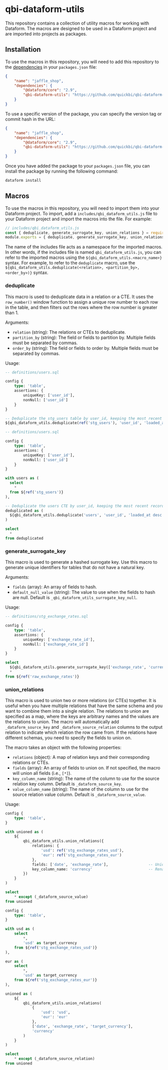 # qbi-dataform-utils

This repository contains a collection of utility macros for working with Dataform. The macros are designed to be used in a Dataform project and are imported into projects as packages.

## Installation

To use the macros in this repository, you will need to add this repository to the [dependencies](https://docs.npmjs.com/cli/v10/configuring-npm/package-json#dependencies) in your `packages.json` file:

```json
{
    "name": "jaffle_shop",
    "dependencies": {
        "@dataform/core": "2.9",
        "qbi-dataform-utils": "https://github.com/quickbi/qbi-dataform-utils/archive/main.tar.gz"
    }
}
```

To use a specific version of the package, you can specify the version tag or commit hash in the URL:

```json
{
    "name": "jaffle_shop",
    "dependencies": {
        "@dataform/core": "2.9",
        "qbi-dataform-utils": "https://github.com/quickbi/qbi-dataform-utils/archive/v0.1.0.tar.gz"
    }
}
```

Once you have added the package to your `packages.json` file, you can install the package by running the following command:

```bash
dataform install
```

## Macros

To use the macros in this repository, you will need to import them into your Dataform project. To import, add a `includes/qbi_dataform_utils.js` file to your Dataform project and import the macros into the file. For example:

```javascript
// includes/qbi_dataform_utils.js
const { deduplicate, generate_surrogate_key, union_relations } = require("qbi-dataform-utils");
module.exports = { deduplicate, generate_surrogate_key, union_relations };
```

The name of the includes file acts as a namespace for the imported macros. In other words, if the includes file is named `qbi_dataform_utils.js`, you can refer to the imported macros using the `${qbi_dataform_utils.<macro_name>}` syntax. For example, to refer to the `deduplicate` macro, use the `${qbi_dataform_utils.deduplicate(<relation>, <partition_by>, <order_by>)}` syntax.

### deduplicate

This macro is used to deduplicate data in a relation or a CTE. It uses the `row_number()` window function to assign a unique row number to each row in the table, and then filters out the rows where the row number is greater than 1.

Arguments:

- `relation` (string): The relations or CTEs to deduplicate.
- `partition_by` (string): The field or fields to partition by. Multiple fields must be separated by commas.
- `order_by` (string): The field or fields to order by. Multiple fields must be separated by commas.

Usage:

```sql
-- definitions/users.sql

config {
    type: 'table',
    assertions: {
        uniqueKey: ['user_id'],
        nonNull: ['user_id']
    }
}

-- Deduplicate the stg_users table by user_id, keeping the most recent record
${qbi_dataform_utils.deduplicate(ref('stg_users'), 'user_id', 'loaded_at desc')}
```

```sql
-- definitions/users.sql

config {
    type: 'table',
    assertions: {
        uniqueKey: ['user_id'],
        nonNull: ['user_id']
    }
}

with users as (
  select
    *
  from ${ref('stg_users')}
),

-- Deduplicate the users CTE by user_id, keeping the most recent record
deduplicated as (
  ${qbi_dataform_utils.deduplicate('users', 'user_id', 'loaded_at desc')}
)

select
  *
from deduplicated
```

### generate_surrogate_key

This macro is used to generate a hashed surrogate key. Use this macro to generate unique identifiers for tables that do not have a natural key.

Arguments:

- `fields` (array): An array of fields to hash.
- `default_null_value` (string): The value to use when the fields to hash are null. Default is `_qbi_dataform_utils_surrogate_key_null`.

Usage:

```sql
-- definitions/stg_exchange_rates.sql

config {
    type: 'table',
    assertions: {
        uniqueKey: ['exchange_rate_id'],
        nonNull: ['exchange_rate_id']
    }
}

select
  ${qbi_dataform_utils.generate_surrogate_key(['exchange_rate', 'currency'])} as exchange_rate_id,
  *
from ${ref('raw_exchange_rates')}
```

### union_relations

This macro is used to union two or more relations (or CTEs) together. It is useful when you have multiple relations that have the same schema and you want to combine them into a single relation. The relations to union are specified as a map, where the keys are arbitrary names and the values are the relations to union. The macro will automatically add `_dataform_source_key` and `_dataform_source_relation` columns to the output relation to indicate which relation the row came from. If the relations have different schemas, you need to specify the fields to union on.

The macro takes an object with the following properties:

- `relations` (object): A map of relation keys and their corresponding relations or CTEs.
- `fields` (array): An array of fields to union on. If not specified, the macro will union all fields (i.e., `[*]`).
- `key_column_name` (string): The name of the column to use for the source relation key column. Default is `_dataform_source_key`.
- `value_column_name` (string): The name of the column to use for the source relation value column. Default is `_dataform_source_value`.

Usage:

```sql
config {
    type: 'table',
}

with unioned as (
    ${
        qbi_dataform_utils.union_relations({
            relations: {
                'usd': ref('stg_exchange_rates_usd'),
                'eur': ref('stg_exchange_rates_eur')
            },
            fields: ['date', 'exchange_rate'],                  -- Union date and exchange_rate fields only
            key_column_name: 'currency'                         -- Rename _dataform_source_key to currency
        })
    }
)

select
    * except (_dataform_source_value)
from unioned
```

```sql
config {
    type: 'table',
}

with usd as (
    select
        *,
        'usd' as target_currency
    from ${ref('stg_exchange_rates_usd')}
),

eur as (
    select
        *,
        'usd' as target_currency
    from ${ref('stg_exchange_rates_eur')}
),

unioned as (
    ${
        qbi_dataform_utils.union_relations(
            {
                'usd': 'usd',
                'eur': 'eur'
            },
            ['date', 'exchange_rate', 'target_currency'],
            'currency'
        )
    }
)

select
    * except (_dataform_source_relation)
from unioned
```
